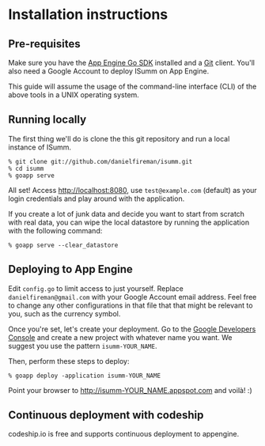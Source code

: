 # Installation instructions


## Pre-requisites

Make sure you have the [App Engine Go SDK][go_sdk] installed and a [Git][git] client.
You'll also need a Google Account to deploy ISumm on App Engine.

[go_sdk]: https://cloud.google.com/appengine/downloads#Google_App_Engine_SDK_for_Go
[git]: https://git-scm.com/downloads

This guide will assume the usage of the command-line interface (CLI) of the above tools in a UNIX operating system.


## Running locally

The first thing we'll do is clone the this git repository and run a local instance of ISumm.

	% git clone git://github.com/danielfireman/isumm.git
	% cd isumm
	% goapp serve

All set!
Access <http://localhost:8080>, use `test@example.com` (default) as your login credentials and play around with the application.

If you create a lot of junk data and decide you want to start from scratch with real data, you can wipe the local datastore by running the application with the following command:

	% goapp serve --clear_datastore


## Deploying to App Engine

Edit `config.go` to limit access to just yourself.
Replace `danielfireman@gmail.com` with your Google Account email address.
Feel free to change any other configurations in that file that that might be relevant to you, such as the currency symbol.

Once you're set, let's create your deployment.
Go to the [Google Developers Console][console] and create a new project with whatever name you want.
We suggest you use the pattern `isumm-YOUR_NAME`.

[console]: https://console.developers.google.com

Then, perform these steps to deploy:

	% goapp deploy -application isumm-YOUR_NAME

Point your browser to <http://isumm-YOUR_NAME.appspot.com> and voilà! :)

## Continuous deployment with codeship
codeship.io is free and supports continuous deployment to appengine.